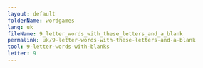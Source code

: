 ```yaml
---
layout: default
folderName: wordgames
lang: uk
fileName: 9_letter_words_with_these_letters_and_a_blank
permalink: uk/9-letter-words-with-these-letters-and-a-blank
tool: 9-letter-words-with-blanks
letter: 9
---
```

